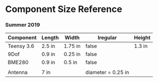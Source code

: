 # Component Size Reference
### Summer 2019
| Component  | Length | Width   | Iregular           | Height |
| :---       | ---    | ---     | ---                | ---    |
| Teensy 3.6 | 2.5 in | 1.75 in | false              | 1.3 in |
| 9Dof       | 0.9 in | 0.25 in | false              |        |
| BME280     | 0.9 in | 0.5 in  | false              |        |
|            |        |         |                    |        |
| Antenna    | 7 in   |         | diameter = 0.25 in |        |



